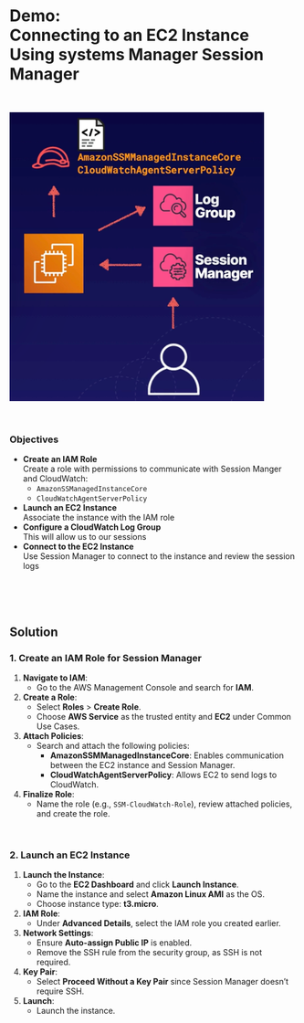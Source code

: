 # Demo:<br>Connecting to an EC2 Instance Using systems Manager Session Manager

<br>

![](../img/demo/7.3.SystemsManager-ConnectingToEC2.png)

<br>

### Objectives
- **Create an IAM Role**<br>Create a role with permissions to communicate with Session Manger and CloudWatch:
  - `AmazonSSManagedInstanceCore`
  - `CloudWatchAgentServerPolicy`
- **Launch an EC2 Instance**<br>Associate the instance with the IAM role
- **Configure a CloudWatch Log Group**<br>This will allow us to our sessions
- **Connect to the EC2 Instance**<br>Use Session Manager to connect to the instance and review the session logs

<br><br><br>

## Solution
### **1. Create an IAM Role for Session Manager**
1. **Navigate to IAM**:
   - Go to the AWS Management Console and search for **IAM**.
2. **Create a Role**:
   - Select **Roles** > **Create Role**.
   - Choose **AWS Service** as the trusted entity and **EC2** under Common Use Cases.
3. **Attach Policies**:
   - Search and attach the following policies:
     - **AmazonSSMManagedInstanceCore**: Enables communication between the EC2 instance and Session Manager.
     - **CloudWatchAgentServerPolicy**: Allows EC2 to send logs to CloudWatch.
4. **Finalize Role**:
   - Name the role (e.g., `SSM-CloudWatch-Role`), review attached policies, and create the role.

<br>

### **2. Launch an EC2 Instance**
1. **Launch the Instance**:
   - Go to the **EC2 Dashboard** and click **Launch Instance**.
   - Name the instance and select **Amazon Linux AMI** as the OS.
   - Choose instance type: **t3.micro**.
2. **IAM Role**:
   - Under **Advanced Details**, select the IAM role you created earlier.
3. **Network Settings**:
   - Ensure **Auto-assign Public IP** is enabled.
   - Remove the SSH rule from the security group, as SSH is not required.
4. **Key Pair**:
   - Select **Proceed Without a Key Pair** since Session Manager doesn’t require SSH.
5. **Launch**:
   - Launch the instance.

<br>
